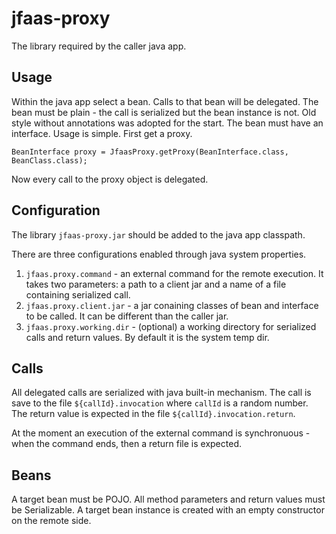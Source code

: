# jfaas-proxy

The library required by the caller java app. 

## Usage

Within the java app select a bean. Calls to that bean will be delegated. 
The bean must be plain - the call is serialized but the bean instance is not.
Old style without annotations was adopted for the start. The bean must have an interface.
Usage is simple. First get a proxy.
```
BeanInterface proxy = JfaasProxy.getProxy(BeanInterface.class, BeanClass.class);
```
Now every call to the proxy object is delegated.

## Configuration

The library `jfaas-proxy.jar` should be added to the java app classpath.

There are three configurations enabled through java system properties.
1. `jfaas.proxy.command` - an external command for the remote execution. It takes two parameters: a path to a client jar and a name of a file containing serialized call.
2. `jfaas.proxy.client.jar` - a jar conaining classes of bean and interface to be called. It can be different than the caller jar.
3. `jfaas.proxy.working.dir` - (optional) a working directory for serialized calls and return values. By default it is the system temp dir.

## Calls

All delegated calls are serialized with java built-in mechanism. The call is save to the file `${callId}.invocation` where `callId` is a random number.
The return value is expected in the file `${callId}.invocation.return`. 

At the moment an execution of the external command is synchronuous - when the command ends, then a return file is expected.

## Beans

A target bean must be POJO. All method parameters and return values must be Serializable. A target bean instance is created with an empty constructor on the remote side.
